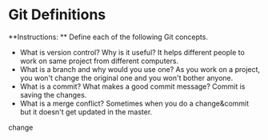 # Git Definitions

**Instructions: ** Define each of the following Git concepts.



* What is version control?  Why is it useful?
It helps different people to work on same project from different computers.
* What is a branch and why would you use one?
As you work on a project, you won't change the original one and you won't bother anyone.
* What is a commit? What makes a good commit message?
Commit is saving the changes.
* What is a merge conflict?
Sometimes when you do a change&commit but it doesn't get updated in the master.


change

